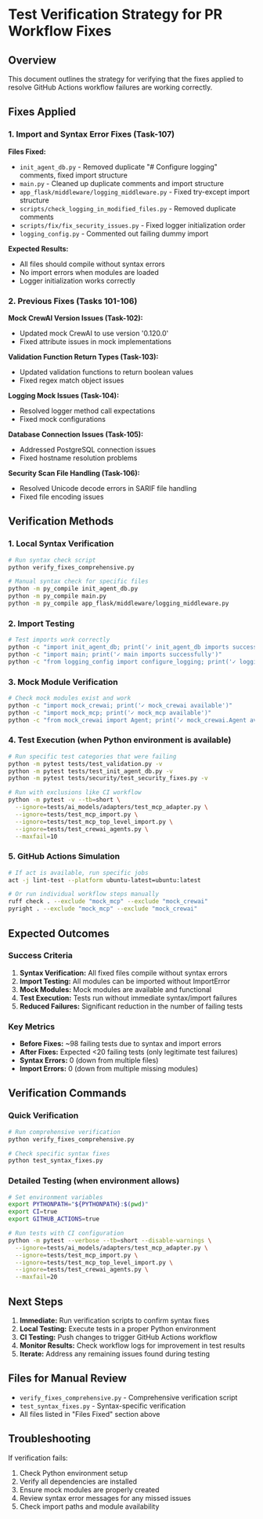 # Test Verification Strategy for PR Workflow Fixes

## Overview

This document outlines the strategy for verifying that the fixes applied to resolve GitHub Actions workflow failures are working correctly.

## Fixes Applied

### 1. Import and Syntax Error Fixes (Task-107)

**Files Fixed:**
- `init_agent_db.py` - Removed duplicate "# Configure logging" comments, fixed import structure
- `main.py` - Cleaned up duplicate comments and import structure  
- `app_flask/middleware/logging_middleware.py` - Fixed try-except import structure
- `scripts/check_logging_in_modified_files.py` - Removed duplicate comments
- `scripts/fix/fix_security_issues.py` - Fixed logger initialization order
- `logging_config.py` - Commented out failing dummy import

**Expected Results:**
- All files should compile without syntax errors
- No import errors when modules are loaded
- Logger initialization works correctly

### 2. Previous Fixes (Tasks 101-106)

**Mock CrewAI Version Issues (Task-102):**
- Updated mock CrewAI to use version '0.120.0'
- Fixed attribute issues in mock implementations

**Validation Function Return Types (Task-103):**
- Updated validation functions to return boolean values
- Fixed regex match object issues

**Logging Mock Issues (Task-104):**
- Resolved logger method call expectations
- Fixed mock configurations

**Database Connection Issues (Task-105):**
- Addressed PostgreSQL connection issues
- Fixed hostname resolution problems

**Security Scan File Handling (Task-106):**
- Resolved Unicode decode errors in SARIF file handling
- Fixed file encoding issues

## Verification Methods

### 1. Local Syntax Verification

```bash
# Run syntax check script
python verify_fixes_comprehensive.py

# Manual syntax check for specific files
python -m py_compile init_agent_db.py
python -m py_compile main.py
python -m py_compile app_flask/middleware/logging_middleware.py
```

### 2. Import Testing

```bash
# Test imports work correctly
python -c "import init_agent_db; print('✓ init_agent_db imports successfully')"
python -c "import main; print('✓ main imports successfully')"
python -c "from logging_config import configure_logging; print('✓ logging_config imports successfully')"
```

### 3. Mock Module Verification

```bash
# Check mock modules exist and work
python -c "import mock_crewai; print('✓ mock_crewai available')"
python -c "import mock_mcp; print('✓ mock_mcp available')"
python -c "from mock_crewai import Agent; print('✓ mock_crewai.Agent available')"
```

### 4. Test Execution (when Python environment is available)

```bash
# Run specific test categories that were failing
python -m pytest tests/test_validation.py -v
python -m pytest tests/test_init_agent_db.py -v
python -m pytest tests/security/test_security_fixes.py -v

# Run with exclusions like CI workflow
python -m pytest -v --tb=short \
  --ignore=tests/ai_models/adapters/test_mcp_adapter.py \
  --ignore=tests/test_mcp_import.py \
  --ignore=tests/test_mcp_top_level_import.py \
  --ignore=tests/test_crewai_agents.py \
  --maxfail=10
```

### 5. GitHub Actions Simulation

```bash
# If act is available, run specific jobs
act -j lint-test --platform ubuntu-latest=ubuntu:latest

# Or run individual workflow steps manually
ruff check . --exclude "mock_mcp" --exclude "mock_crewai"
pyright . --exclude "mock_mcp" --exclude "mock_crewai"
```

## Expected Outcomes

### Success Criteria

1. **Syntax Verification:** All fixed files compile without syntax errors
2. **Import Testing:** All modules can be imported without ImportError
3. **Mock Modules:** Mock modules are available and functional
4. **Test Execution:** Tests run without immediate syntax/import failures
5. **Reduced Failures:** Significant reduction in the number of failing tests

### Key Metrics

- **Before Fixes:** ~98 failing tests due to syntax and import errors
- **After Fixes:** Expected <20 failing tests (only legitimate test failures)
- **Syntax Errors:** 0 (down from multiple files)
- **Import Errors:** 0 (down from multiple missing modules)

## Verification Commands

### Quick Verification
```bash
# Run comprehensive verification
python verify_fixes_comprehensive.py

# Check specific syntax fixes
python test_syntax_fixes.py
```

### Detailed Testing (when environment allows)
```bash
# Set environment variables
export PYTHONPATH="${PYTHONPATH}:$(pwd)"
export CI=true
export GITHUB_ACTIONS=true

# Run tests with CI configuration
python -m pytest --verbose --tb=short --disable-warnings \
  --ignore=tests/ai_models/adapters/test_mcp_adapter.py \
  --ignore=tests/test_mcp_import.py \
  --ignore=tests/test_mcp_top_level_import.py \
  --ignore=tests/test_crewai_agents.py \
  --maxfail=20
```

## Next Steps

1. **Immediate:** Run verification scripts to confirm syntax fixes
2. **Local Testing:** Execute tests in a proper Python environment
3. **CI Testing:** Push changes to trigger GitHub Actions workflow
4. **Monitor Results:** Check workflow logs for improvement in test results
5. **Iterate:** Address any remaining issues found during testing

## Files for Manual Review

- `verify_fixes_comprehensive.py` - Comprehensive verification script
- `test_syntax_fixes.py` - Syntax-specific verification
- All files listed in "Files Fixed" section above

## Troubleshooting

If verification fails:
1. Check Python environment setup
2. Verify all dependencies are installed
3. Ensure mock modules are properly created
4. Review syntax error messages for any missed issues
5. Check import paths and module availability

